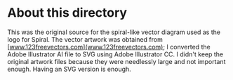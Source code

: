 About this directory
====================

This was the original source for the spiral-like vector diagram used as the logo for Spiral.  The vector artwork was obtained from [www.123freevectors.com](www.123freevectors.com); I converted the Adobe Illustrator AI file to SVG using Adobe Illustrator CC.  I didn't keep the original artwork files because they were needlessly large and not important enough.  Having an SVG version is enough.


